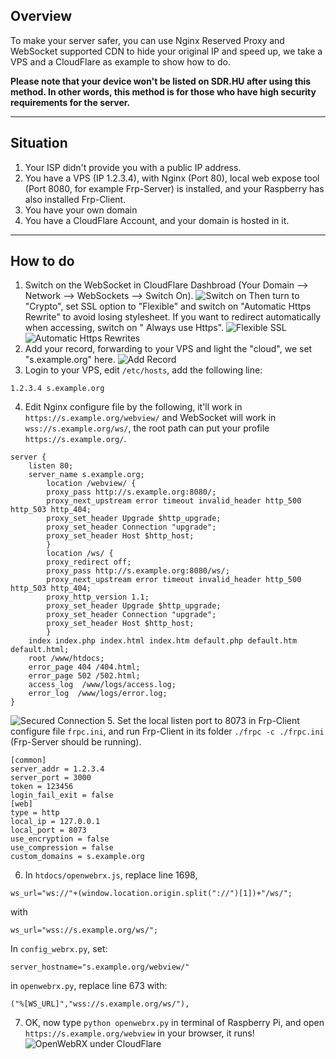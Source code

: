 ## Overview

To make your server safer, you can use Nginx Reserved Proxy and WebSocket supported CDN to hide your original IP and speed up, we take a VPS and a CloudFlare as example to show how to do.

**Please note that your device won't be listed on SDR.HU after using this method. In other words, this method is for those who have high security requirements for the server.**

---

## Situation

 1. Your ISP didn't provide you with a public IP address.
 2. You have a VPS (IP 1.2.3.4), with Nginx (Port 80), local web expose tool (Port 8080, for example Frp-Server) is installed, and your Raspberry has also installed Frp-Client.
 3. You have your own domain
 4. You have a CloudFlare Account, and your domain is hosted in it.

---

## How to do

 1. Switch on the WebSocket in CloudFlare Dashbroad (Your Domain --> Network --> WebSockets --> Switch On).
![Switch on](https://cdn-image.ibcl.us/RTLSDR-Modifying_20190323/13.jpg)
Then turn to "Crypto", set SSL option to "Flexible" and switch on "Automatic Https Rewrite" to avoid losing stylesheet. If you want to redirect automatically when accessing, switch on " Always use Https".
![Flexible SSL](https://i.imgur.com/dFi0zBg.jpg)
![Automatic Https Rewrites](https://i.imgur.com/PtcsU3o.jpg)
 2. Add your record, forwarding to your VPS and light the "cloud", we set "s.example.org" here.
![Add Record](https://cdn-image.ibcl.us/RTLSDR-Modifying_20190323/12.jpg)
 3. Login to your VPS, edit `/etc/hosts`, add the following line:
```
1.2.3.4 s.example.org
```
 4. Edit Nginx configure file by the following, it'll work in `https://s.example.org/webview/` and WebSocket will work in `wss://s.example.org/ws/`, the root path can put your profile `https://s.example.org/`.
```
server {
    listen 80;
    server_name s.example.org;
        location /webview/ {
        proxy_pass http://s.example.org:8080/;
        proxy_next_upstream error timeout invalid_header http_500 http_503 http_404;
        proxy_set_header Upgrade $http_upgrade;
        proxy_set_header Connection "upgrade";
        proxy_set_header Host $http_host;
        }
        location /ws/ {
        proxy_redirect off;
        proxy_pass http://s.example.org:8080/ws/;
        proxy_next_upstream error timeout invalid_header http_500 http_503 http_404;
        proxy_http_version 1.1;
        proxy_set_header Upgrade $http_upgrade;
        proxy_set_header Connection "upgrade";
        proxy_set_header Host $http_host;
        }
    index index.php index.html index.htm default.php default.htm default.html;
    root /www/htdocs;
    error_page 404 /404.html;
    error_page 502 /502.html;
    access_log  /www/logs/access.log;
    error_log  /www/logs/error.log;
}
```
![Secured Connection](https://i.imgur.com/wOKcKml.jpg)
 5. Set the local listen port to 8073 in Frp-Client configure file `frpc.ini`, and run Frp-Client in its folder `./frpc -c ./frpc.ini` (Frp-Server should be running).
```
[common]
server_addr = 1.2.3.4
server_port = 3000
token = 123456
login_fail_exit = false
[web]
type = http
local_ip = 127.0.0.1
local_port = 8073
use_encryption = false
use_compression = false
custom_domains = s.example.org
```
 6. In `htdocs/openwebrx.js`, replace line 1698, 
```
ws_url="ws://"+(window.location.origin.split("://")[1])+"/ws/";
```
with 
```
ws_url="wss://s.example.org/ws/";
```
In `config_webrx.py`, set:
```
server_hostname="s.example.org/webview/"
```
in `openwebrx.py`, replace line 673 with:
```
("%[WS_URL]","wss://s.example.org/ws/"),
```
 7. OK, now type `python openwebrx.py` in terminal of Raspberry Pi, and open `https://s.example.org/webview` in your browser, it runs!
![OpenWebRX under CloudFlare](https://i.imgur.com/uJA2nXU.jpg)
